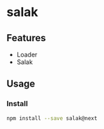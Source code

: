 # salak

## Features

- Loader
- Salak

## Usage

### Install

```bash
npm install --save salak@next
```
